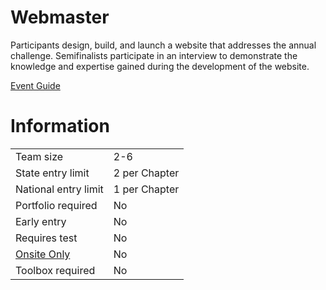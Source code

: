 # Webmaster

Participants design, build, and launch a website that addresses
the annual challenge. Semifinalists participate in an interview
to demonstrate the knowledge and expertise gained during
the development of the website.

[Event Guide](https://lwsd.sharepoint.com/:b:/r/sites/GR-JHS-TechnologyStudentAssociation-SCA/Shared%20Documents/23-24/Competition/Event%20Guides/HS%20-%20Webmaster.pdf)

# Information

|                        |               |
| ---------------------- | ------------- |
| Team size              | 2-6           |
| State entry limit      | 2 per Chapter |
| National entry limit   | 1 per Chapter |
| Portfolio required     | No            |
| Early entry            | No            |
| Requires test          | No            |
| [Onsite Only](/#terms) | No            |
| Toolbox required       | No            |
